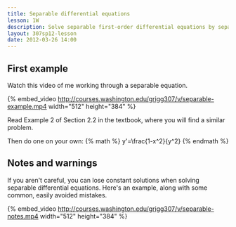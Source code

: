 ```yaml
---
title: Separable differential equations
lesson: 1W
description: Solve separable first-order differential equations by separating the variables and integrating both sides of the equation. Section 2.2 from the book.
layout: 307sp12-lesson
date: 2012-03-26 14:00
---
```


## First example

Watch this video of me working through a separable equation.

{% embed_video http://courses.washington.edu/grigg307/v/separable-example.mp4  width="512" height="384" %}

Read Example 2 of Section 2.2 in the textbook, where you will find a similar problem.

Then do one on your own: {% math %} y'=\frac{1-x^2}{y^2} {% endmath %}

## Notes and warnings

If you aren't careful, you can lose constant solutions when solving separable differential equations. Here's an example, along with some common, easily avoided mistakes.


{% embed_video http://courses.washington.edu/grigg307/v/separable-notes.mp4 width="512" height="384" %}



